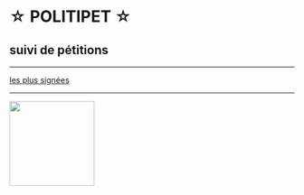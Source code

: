 ☆ POLITIPET ☆
=============

suivi de pétitions
------------------

-----

[les plus signées](https://petitions.assemblee-nationale.fr/initiatives?order=most_voted)


<div id="contents"></div>
<script src="main.js"></script>
<style>
	img	{ max-width: 100%; }
	img	{ display: block; }
	a	{ display: inline-block; }
	#contents > div { margin-bottom: 5rem; }
</style>

-----

<a href="commission/lois.html">
<img
   style="width: 150px"
   src="https://www.assemblee-nationale.fr/var/ezflow_site/storage/images/3/8/8/9/4589883-1-fre-FR/PICTO_AFF_LOIS_300x300.png">
</a>
